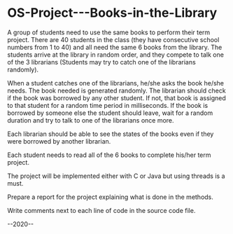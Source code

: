 # OS-Project---Books-in-the-Library

A group of students need to use the same books to perform their term project. There are 40 students in the class (they have consecutive school numbers from 1 to 40) and all need the same 6 books from the library. The students arrive at the library in random order, and they compete to talk one of the 3 librarians (Students may try to catch one of the librarians randomly). 

When a student catches one of the librarians, he/she asks the book he/she needs. The book needed is generated randomly. The librarian should check if the book was borrowed by any other student. If not, that book is assigned to that student for a random time period in milliseconds. If the book is borrowed by someone else the student should leave, wait for a random duration and try to talk to one of the librarians once more.

Each librarian should be able to see the states of the books even if they were borrowed by another librarian.

Each student needs to read all of the 6 books to complete his/her term project.

The project will be implemented either with C or Java but using threads is a must.

Prepare a report for the project explaining what is done in the methods.

Write comments next to each line of code in the source code file.

--2020--

